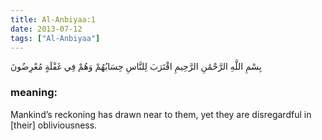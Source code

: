 ```yaml
---
title: Al-Anbiyaa:1
date: 2013-07-12
tags: ["Al-Anbiyaa"]
---
```

بِسْمِ اللَّهِ الرَّحْمَٰنِ الرَّحِيمِ اقْتَرَبَ لِلنَّاسِ حِسَابُهُمْ وَهُمْ فِي غَفْلَةٍ مُعْرِضُونَ
### meaning: 
Mankind’s reckoning has drawn near to them, yet they are disregardful in [their] obliviousness.
